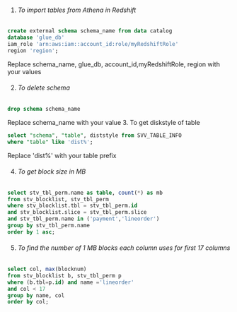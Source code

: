 1. ###### To import tables from Athena in Redshift
```sql
create external schema schema_name from data catalog 
database 'glue_db' 
iam_role 'arn:aws:iam::account_id:role/myRedshiftRole' 
region 'region';
```
Replace schema_name, glue_db, account_id,myRedshiftRole, region with your values

2. ###### To delete schema 
```sql
drop schema schema_name
```
Replace schema_name with your value
3. To get diskstyle of table
```sql
select "schema", "table", diststyle from SVV_TABLE_INFO
where "table" like 'dist%';
```
Replace 'dist%' with your table prefix

4. ###### To get block size in MB
```sql
select stv_tbl_perm.name as table, count(*) as mb
from stv_blocklist, stv_tbl_perm
where stv_blocklist.tbl = stv_tbl_perm.id
and stv_blocklist.slice = stv_tbl_perm.slice
and stv_tbl_perm.name in ('payment','lineorder')
group by stv_tbl_perm.name
order by 1 asc;
```
5. ###### To find the number of 1 MB blocks each column uses for first 17 columns
```sql
select col, max(blocknum)
from stv_blocklist b, stv_tbl_perm p
where (b.tbl=p.id) and name ='lineorder'
and col < 17
group by name, col
order by col;
```
